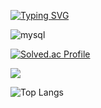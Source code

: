 [![Typing SVG](https://readme-typing-svg.demolab.com?font=Fira+Code&pause=1000&color=F7B7D4&width=435&lines=Welcome+to+Sehyun's+Github)](https://git.io/typing-svg)

![mysql](https://img.shields.io/badge/mysql-4479A1.svg?&style=for-the-badge&logo=mysql&logoColor=white)


[![Solved.ac Profile](http://mazassumnida.wtf/api/generate_badge?boj=kkkimsh)](https://solved.ac/kkkimsh)

<img src="http://mazandi.herokuapp.com/api?handle=kkkimsh&theme=dark"/>

![Top Langs](https://github-readme-stats.vercel.app/api/top-langs/?username=kkshyun&theme=dracula)

<!--
**kkshyun/kkshyun** is a ✨ _special_ ✨ repository because its `README.md` (this file) appears on your GitHub profile.

Here are some ideas to get you started:

- 🔭 I’m currently working on ...
- 🌱 I’m currently learning ...
- 👯 I’m looking to collaborate on ...
- 🤔 I’m looking for help with ...
- 💬 Ask me about ...
- 📫 How to reach me: ...
- 😄 Pronouns: ...
- ⚡ Fun fact: ...
-->
